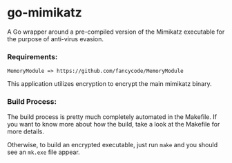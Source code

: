 # go-mimikatz
A Go wrapper around a pre-compiled version of the Mimikatz executable for the purpose of anti-virus evasion.

### Requirements:
	MemoryModule => https://github.com/fancycode/MemoryModule

This application utilizes encryption to encrypt the main mimikatz binary. 

### Build Process:

The build process is pretty much completely automated in the Makefile. If you want to know more about how the build, 
take a look at the Makefile for more details.

Otherwise, to build an encrypted executable, just run `make` and you should see an `mk.exe` file appear. 
